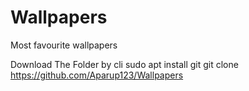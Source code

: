 # Wallpapers
Most favourite wallpapers


Download The Folder by cli
sudo apt install git 
git clone https://github.com/Aparup123/Wallpapers

